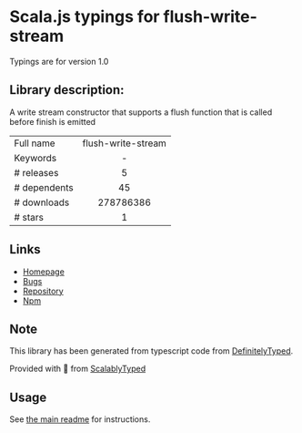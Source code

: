 
# Scala.js typings for flush-write-stream

Typings are for version 1.0

## Library description:
A write stream constructor that supports a flush function that is called before finish is emitted

|                    |                 |
| ------------------ | :-------------: |
| Full name          | flush-write-stream |
| Keywords           | - |
| # releases         | 5 |
| # dependents       | 45 |
| # downloads        | 278786386 |
| # stars            | 1 |

## Links
- [Homepage](https://github.com/mafintosh/flush-write-stream)
- [Bugs](https://github.com/mafintosh/flush-write-stream/issues)
- [Repository](https://github.com/mafintosh/flush-write-stream)
- [Npm](https://www.npmjs.com/package/flush-write-stream)
    


## Note
This library has been generated from typescript code from [DefinitelyTyped](https://definitelytyped.org).

Provided with :purple_heart: from [ScalablyTyped](https://github.com/oyvindberg/ScalablyTyped)

## Usage
See [the main readme](../../readme.md) for instructions.


